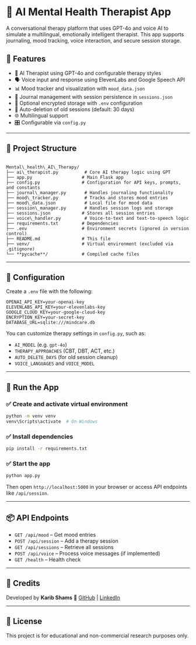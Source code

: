 # 🧠 AI Mental Health Therapist App

A conversational therapy platform that uses GPT-4o and voice AI to simulate a multilingual, emotionally intelligent therapist. This app supports journaling, mood tracking, voice interaction, and secure session storage.

## 🚀 Features

- 🧘 AI Therapist using GPT-4o and configurable therapy styles
- 🗣️ Voice input and response using ElevenLabs and Google Speech API
- 📊 Mood tracker and visualization with `mood_data.json`
- 📓 Journal management with session persistence in `sessions.json`
- 🔐 Optional encrypted storage with `.env` configuration
- 📅 Auto-deletion of old sessions (default: 30 days)
- 🌐 Multilingual support
- 🎛️ Configurable via `config.py`

---

## 📁 Project Structure

```

Mental\_health\_AI\_Therapy/
├── ai\_therapist.py          # Core AI therapy logic using GPT
├── app.py                   # Main Flask app
├── config.py                # Configuration for API keys, prompts, and constants
├── journal\_manager.py       # Handles journaling functionality
├── mood\_tracker.py          # Tracks and stores mood entries
├── mood\_data.json           # Local file for mood data
├── session\_manager.py       # Handles session logs and storage
├── sessions.json            # Stores all session entries
├── voice\_handler.py         # Voice-to-text and text-to-speech logic
├── requirements.txt         # Dependencies
├── .env                     # Environment secrets (ignored in version control)
├── README.md                # This file
├── venv/                    # Virtual environment (excluded via .gitignore)
└── **pycache**/             # Compiled cache files

````

---

## 🔧 Configuration

Create a `.env` file with the following:

```env
OPENAI_API_KEY=your-openai-key
ELEVENLABS_API_KEY=your-elevenlabs-key
GOOGLE_CLOUD_KEY=your-google-cloud-key
ENCRYPTION_KEY=your-secret-key
DATABASE_URL=sqlite:///mindcare.db
````

You can customize therapy settings in `config.py`, such as:

* `AI_MODEL` (e.g. `gpt-4o`)
* `THERAPY_APPROACHES` (CBT, DBT, ACT, etc.)
* `AUTO_DELETE_DAYS` (for old session cleanup)
* `VOICE_LANGUAGES` and `VOICE_MODEL`

---

## 🧪 Run the App

### ✅ Create and activate virtual environment

```bash
python -m venv venv
venv\Scripts\activate  # On Windows
```

### ✅ Install dependencies

```bash
pip install -r requirements.txt
```

### ✅ Start the app

```bash
python app.py
```

Then open `http://localhost:5000` in your browser or access API endpoints like `/api/session`.

---

## 📦 API Endpoints

* `GET /api/mood` – Get mood entries
* `POST /api/session` – Add a therapy session
* `GET /api/sessions` – Retrieve all sessions
* `POST /api/voice` – Process voice messages (if implemented)
* `GET /health` – Health check

---

## 🤝 Credits

Developed by **Karib Shams**
🔗 [GitHub](https://github.com/karibshams) | [LinkedIn](https://www.linkedin.com/in/karib-shams-007975305/)

---

## 📜 License

This project is for educational and non-commercial research purposes only.


```
